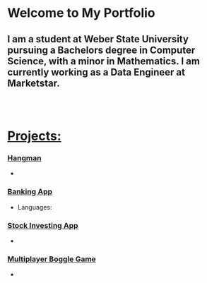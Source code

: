 # Welcome to My Portfolio

## I am a student at Weber State University pursuing a Bachelors degree in Computer Science, with a minor in Mathematics. I am currently working as a Data Engineer at Marketstar.
<br/> <br/>
# <u>Projects:</u>

### [Hangman](https://github.com/timw5/sliceofbread.epizy)
- 


### [Banking App](https://github.com/timw5/BankingApp)
- Languages: 

### [Stock Investing App](https://github.com/timw5/StockTradingApp)
- 

### [Multiplayer Boggle Game](https://github.com/timw5/Boggle)
- 




